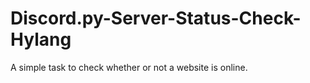 # Discord.py-Server-Status-Check-Hylang
A simple task to check whether or not a website is online. 
